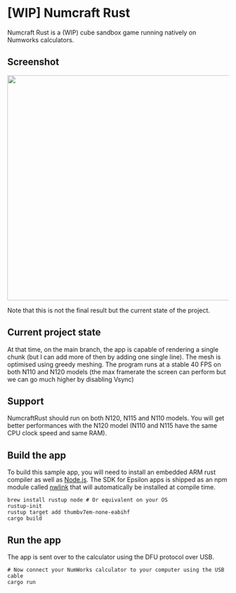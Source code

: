 # [WIP] Numcraft Rust

Numcraft Rust is a (WIP) cube sandbox game running natively on Numworks calculators.

## Screenshot

<img src="https://github.com/user-attachments/assets/0d386999-08ce-4145-be99-173479376119" width="512">


Note that this is not the final result but the current state of the project.

## Current project state
At that time, on the main branch, the app is capable of rendering a single chunk (but I can add more of then by adding one single line). The mesh is optimised using greedy meshing.
The program runs at a stable 40 FPS on both N110 and N120 models (the max framerate the screen can perform but we can go much higher by disabling Vsync)

## Support

NumcraftRust should run on both N120, N115 and N110 models. You will get better performances with the N120 model (N110 and N115 have the same CPU clock speed and same RAM).

## Build the app

To build this sample app, you will need to install an embedded ARM rust compiler as well as [Node.js](https://nodejs.org/en/). The SDK for Epsilon apps is shipped as an npm module called [nwlink](https://www.npmjs.com/package/nwlink) that will automatically be installed at compile time.

```shell
brew install rustup node # Or equivalent on your OS
rustup-init
rustup target add thumbv7em-none-eabihf
cargo build
```

## Run the app

The app is sent over to the calculator using the DFU protocol over USB.

```shell
# Now connect your NumWorks calculator to your computer using the USB cable
cargo run
```
